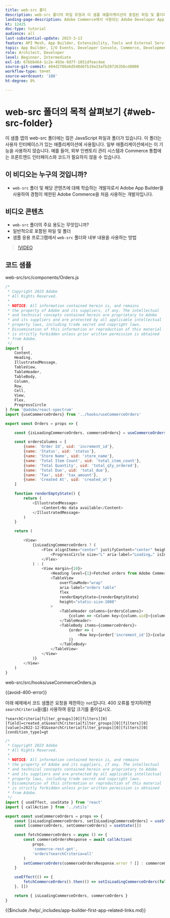 ```yaml
---
title: web-src 폴더
description: web-src 폴더의 파일 유형과 이 샘플 애플리케이션의 중첩된 파일 및 폴더에 대해 알아봅니다.
landing-page-description: Adobe Commerce에서 사용되는 Adobe Developer App Builder과 web-src 폴더에 있는 파일 유형에 대해 알아봅니다.
kt: 12425
doc-type: tutorial
audience: all
last-substantial-update: 2023-3-13
feature: API Mesh, App Builder, Extensibility, Tools and External Services, Backend Development
topic: App Builder, I/O Events, Developer Console, Commerce, Development, Integrations
role: Architect, Developer
level: Beginner, Intermediate
exl-id: 67bbb464-1c2e-493e-9d7f-1051dfeec4ee
source-git-commit: 404d2708a6d540d6fb19a33afb20726356cd8000
workflow-type: tm+mt
source-wordcount: '188'
ht-degree: 0%

---
```


# web-src 폴더의 목적 살펴보기 {#web-src-folder}

이 샘플 앱의 web-src 폴더에는 많은 JavaScript 파일과 폴더가 있습니다. 이 폴더는 사용자 인터페이스가 있는 애플리케이션에 사용됩니다. 일부 애플리케이션에서는 이 기능을 사용하지 않습니다. 예를 들어, 외부 인벤토리 관리 시스템과 Commerce 통합에는 프론트엔드 인터페이스와 코드가 필요하지 않을 수 있습니다.

## 이 비디오는 누구의 것입니까?

* `web-src` 폴더 및 해당 콘텐츠에 대해 학습하는 개발자로서 Adobe App Builder을 사용하여 경험이 제한된 Adobe Commerce을 처음 사용하는 개발자입니다.

## 비디오 콘텐츠

* `web-src` 폴더의 주요 용도는 무엇입니까?
* 일반적으로 포함된 파일 및 폴더
* 샘플 응용 프로그램에서 `web-src` 폴더와 내부 내용을 사용하는 방법

>[!VIDEO](https://video.tv.adobe.com/v/3421042?quality=12&learn=on&captions=kor)

## 코드 샘플

web-src/src/components/Orders.js

```javascript
/*
 * Copyright 2023 Adobe
 * All Rights Reserved.
 *
 * NOTICE: All information contained herein is, and remains
 * the property of Adobe and its suppliers, if any. The intellectual
 * and technical concepts contained herein are proprietary to Adobe
 * and its suppliers and are protected by all applicable intellectual
 * property laws, including trade secret and copyright laws.
 * Dissemination of this information or reproduction of this material
 * is strictly forbidden unless prior written permission is obtained
 * from Adobe.
 */
import {
    Content,
    Heading,
    IllustratedMessage,
    TableView,
    TableHeader,
    TableBody,
    Column,
    Row,
    Cell,
    View,
    Flex,
    ProgressCircle
} from '@adobe/react-spectrum'
import {useCommerceOrders} from '../hooks/useCommerceOrders'

export const Orders = props => {

    const {isLoadingCommerceOrders, commerceOrders} = useCommerceOrders(props)

    const ordersColumns = [
        {name: 'Order Id', uid: 'increment_id'},
        {name: 'Status', uid: 'status'},
        {name: 'Store Name', uid: 'store_name'},
        {name: 'Total Item Count', uid: 'total_item_count'},
        {name: 'Total Quantity', uid: 'total_qty_ordered'},
        {name: 'Total Due', uid: 'total_due'},
        {name: 'Tax', uid: 'tax_amount'},
        {name: 'Created At', uid: 'created_at'}
    ]

    function renderEmptyState() {
        return (
            <IllustratedMessage>
                <Content>No data available</Content>
            </IllustratedMessage>
        )
    }

    return (

        <View>
            {isLoadingCommerceOrders ? (
                <Flex alignItems="center" justifyContent="center" height="100vh">
                    <ProgressCircle size="L" aria-label="Loading…" isIndeterminate/>
                </Flex>
            ) : (
                <View margin={10}>
                    <Heading level={1}>Fetched orders from Adobe Commerce</Heading>
                    <TableView
                        overflowMode="wrap"
                        aria-label="orders table"
                        flex
                        renderEmptyState={renderEmptyState}
                        height="static-size-1000"
                    >
                        <TableHeader columns={ordersColumns}>
                            {column => <Column key={column.uid}>{column.name}</Column>}
                        </TableHeader>
                        <TableBody items={commerceOrders}>
                            {order => (
                                <Row key={order['increment_id']}>{columnKey => <Cell>{order[columnKey]}</Cell>}</Row>
                            )}
                        </TableBody>
                    </TableView>
                </View>
            )}
        </View>
    )
}
```

web-src/src/hooks/useCommerceOrders.js

{{avoid-400-error}}

아래 예제에서 코드 샘플은 요청을 제한하는 `not`입니다. 400 오류를 방지하려면 `searchCriteria`을(를) 사용하여 응답 크기를 줄이십시오.

`?searchCriteria[filter_groups][0][filters][0][field]=created_at&searchCriteria[filter_groups][0][filters][0][value]=2022-12-01&searchCriteria[filter_groups][0][filters][0][condition_type]=gt`

```javascript {line-numbers="true" start-line="1" highlight="25"}
/*
 * Copyright 2023 Adobe
 * All Rights Reserved.
 *
 * NOTICE: All information contained herein is, and remains
 * the property of Adobe and its suppliers, if any. The intellectual
 * and technical concepts contained herein are proprietary to Adobe
 * and its suppliers and are protected by all applicable intellectual
 * property laws, including trade secret and copyright laws.
 * Dissemination of this information or reproduction of this material
 * is strictly forbidden unless prior written permission is obtained
 * from Adobe.
 */
import { useEffect, useState } from 'react'
import { callAction } from '../utils'

export const useCommerceOrders = props => {
    const [isLoadingCommerceOrders, setIsLoadingCommerceOrders] = useState(true)
    const [commerceOrders, setCommerceOrders] = useState([])

    const fetchCommerceOrders = async () => {
        const commerceOrdersResponse = await callAction(
            props,
            'commerce-rest-get',
            'orders?searchCriteria=all'
        )
        setCommerceOrders(commerceOrdersResponse.error ? [] : commerceOrdersResponse.items)
    }

    useEffect(() => {
        fetchCommerceOrders().then(() => setIsLoadingCommerceOrders(false))
    }, [])

    return { isLoadingCommerceOrders, commerceOrders }
}
```

{{$include /help/_includes/app-builder-first-app-related-links.md}}
